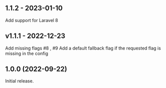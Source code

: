 ## 1.1.2 - 2023-01-10

Add support for Laravel 8

## v1.1.1 - 2022-12-23

Add missing flags #8 , #9
Add a default fallback flag if the requested flag is missing in the config

## 1.0.0 (2022-09-22)

Initial release.
